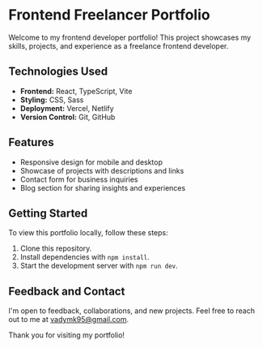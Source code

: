 # Frontend Freelancer Portfolio

Welcome to my frontend developer portfolio! This project showcases my skills, projects, and experience as a freelance frontend developer.

## Technologies Used

- **Frontend:** React, TypeScript, Vite
- **Styling:** CSS, Sass
- **Deployment:** Vercel, Netlify
- **Version Control:** Git, GitHub

## Features

- Responsive design for mobile and desktop
- Showcase of projects with descriptions and links
- Contact form for business inquiries
- Blog section for sharing insights and experiences

## Getting Started

To view this portfolio locally, follow these steps:

1. Clone this repository.
2. Install dependencies with `npm install`.
3. Start the development server with `npm run dev`.

## Feedback and Contact

I'm open to feedback, collaborations, and new projects. Feel free to reach out to me at [vadymk95@gmail.com](mailto:vadymk95@gmail.com).

Thank you for visiting my portfolio!
